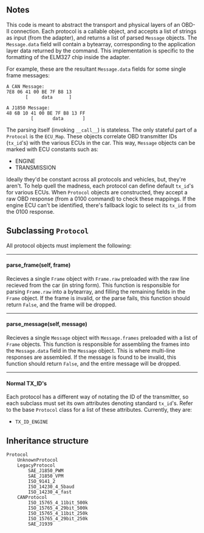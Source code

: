 Notes
-----

This code is meant to abstract the transport and physical layers of an OBD-II connection. Each protocol is a callable object, and accepts a list of strings as input (from the adapter), and returns a list of parsed `Message` objects. The `Message.data` field will contain a bytearray, corresponding to the application layer data returned by the command. This implementation is specific to the formatting of the ELM327 chip inside the adapter.

For example, these are the resultant `Message.data` fields for some single frame messages:

```
A CAN Message:
7E8 06 41 00 BE 7F B8 13
       [     data      ]

A J1850 Message:
48 6B 10 41 00 BE 7F B8 13 FF
         [       data       ]
```

The parsing itself (invoking `__call__`) is stateless. The only stateful part of a `Protocol` is the `ECU_Map`. These objects correlate OBD transmitter IDs (`tx_id`'s) with the various ECUs in the car. This way, `Message` objects can be marked with ECU constants such as:

- ENGINE
- TRANSMISSION

Ideally they'd be constant across all protocols and vehicles, but, they're aren't. To help quell the madness, each protocol can define default `tx_id`'s for various ECUs. When `Protocol` objects are constructed, they accept a raw OBD response (from a 0100 command) to check these mappings. If the engine ECU can't be identified, there's fallback logic to select its `tx_id` from the 0100 response.

Subclassing `Protocol`
---------------------

All protocol objects must implement the following:

----------------------------------------

#### parse_frame(self, frame)

Recieves a single `Frame` object with `Frame.raw` preloaded with the raw line recieved from the car (in string form). This function is responsible for parsing `Frame.raw` into a bytearray, and filling the remaining fields in the `Frame` object. If the frame is invalid, or the parse fails, this function should return `False`, and the frame will be dropped.

----------------------------------------

#### parse_message(self, message)

Recieves a single `Message` object with `Message.frames` preloaded with a list of `Frame` objects. This function is responsible for assembling the frames into the `Message.data` field in the `Message` object. This is where multi-line responses are assembled. If the message is found to be invalid, this function should return `False`, and the entire message will be dropped.

----------------------------------------

#### Normal TX_ID's

Each protocol has a different way of notating the ID of the transmitter, so each subclass must set its own attributes denoting standard `tx_id`'s. Refer to the base `Protocol` class for a list of these attributes. Currently, they are:

- `TX_ID_ENGINE`


Inheritance structure
---------------------

```
Protocol
    UnknownProtocol
    LegacyProtocol
        SAE_J1850_PWM
        SAE_J1850_VPM
        ISO_9141_2
        ISO_14230_4_5baud
        ISO_14230_4_fast
    CANProtocol
        ISO_15765_4_11bit_500k
        ISO_15765_4_29bit_500k
        ISO_15765_4_11bit_250k
        ISO_15765_4_29bit_250k
        SAE_J1939
```
